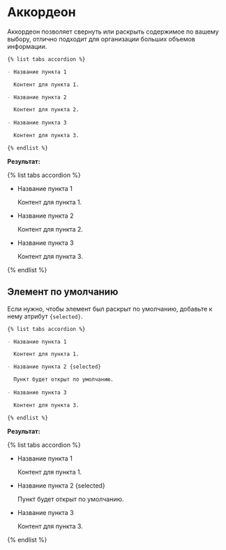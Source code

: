 # Аккордеон

Аккордеон позволяет свернуть или раскрыть содержимое по вашему выбору, отлично подходит для организации больших объемов информации.

```markdown
{% list tabs accordion %}

- Название пункта 1

  Контент для пункта 1.

- Название пункта 2

  Контент для пункта 2.
 
- Название пункта 3

  Контент для пункта 3.

{% endlist %}
```

**Результат:**

{% list tabs accordion %}

- Название пункта 1

  Контент для пункта 1.

- Название пункта 2

  Контент для пункта 2.
 
- Название пункта 3

  Контент для пункта 3.

{% endlist %}

## Элемент по умолчанию

Если нужно, чтобы элемент был раскрыт по умолчанию, добавьте к нему атрибут `{selected}`.

```markdown
{% list tabs accordion %}

- Название пункта 1

  Контент для пункта 1.

- Название пункта 2 {selected}

  Пункт будет открыт по умолчанию.
 
- Название пункта 3

  Контент для пункта 3.

{% endlist %}
```

**Результат:**

{% list tabs accordion %}

- Название пункта 1

  Контент для пункта 1.

- Название пункта 2 {selected}

  Пункт будет открыт по умолчанию.
 
- Название пункта 3

  Контент для пункта 3.

{% endlist %}
